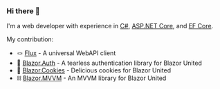 ### Hi there 👋

I'm a web developer with experience in
[C#](https://learn.microsoft.com/en-us/dotnet/csharp), [ASP.NET Core](https://github.com/dotnet/aspnetcore), and [EF Core](https://github.com/dotnet/efcore). 

My contribution: 
- 🪢 [Flux](https://github.com/BitzArt/Flux) - A universal WebAPI client
- 🔐 [Blazor.Auth](https://github.com/BitzArt/Blazor.Auth) - A tearless authentication library for Blazor United
- 🍪 [Blazor.Cookies](https://github.com/BitzArt/Blazor.Cookies) - Delicious cookies for Blazor United
- ⛓ [Blazor.MVVM](https://github.com/BitzArt/Blazor.MVVM) - An MVVM library for Blazor United
